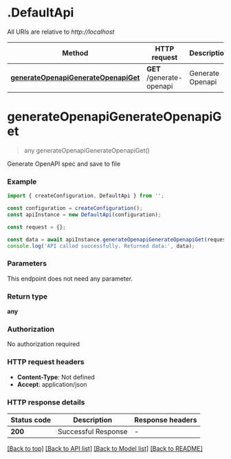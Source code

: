# .DefaultApi

All URIs are relative to *http://localhost*

Method | HTTP request | Description
------------- | ------------- | -------------
[**generateOpenapiGenerateOpenapiGet**](DefaultApi.md#generateOpenapiGenerateOpenapiGet) | **GET** /generate-openapi | Generate Openapi


# **generateOpenapiGenerateOpenapiGet**
> any generateOpenapiGenerateOpenapiGet()

Generate OpenAPI spec and save to file

### Example


```typescript
import { createConfiguration, DefaultApi } from '';

const configuration = createConfiguration();
const apiInstance = new DefaultApi(configuration);

const request = {};

const data = await apiInstance.generateOpenapiGenerateOpenapiGet(request);
console.log('API called successfully. Returned data:', data);
```


### Parameters
This endpoint does not need any parameter.


### Return type

**any**

### Authorization

No authorization required

### HTTP request headers

 - **Content-Type**: Not defined
 - **Accept**: application/json


### HTTP response details
| Status code | Description | Response headers |
|-------------|-------------|------------------|
**200** | Successful Response |  -  |

[[Back to top]](#) [[Back to API list]](README.md#documentation-for-api-endpoints) [[Back to Model list]](README.md#documentation-for-models) [[Back to README]](README.md)


